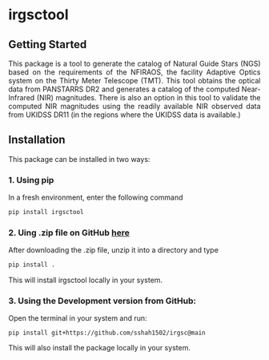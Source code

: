 # irgsctool

## Getting Started
<p style="text-align: justify;">This package is a tool to generate the catalog of Natural Guide Stars (NGS) based on the requirements of the NFIRAOS, the facility Adaptive Optics system on the Thirty Meter Telescope (TMT). This tool obtains the optical data from PANSTARRS DR2 and generates a catalog of the computed Near-Infrared (NIR) magnitudes. There is also an option in this tool to validate the computed NIR magnitudes using the readily available NIR observed data from UKIDSS DR11 (in the regions where the UKIDSS data is available.)</p>

## Installation
This package can be installed in two ways:

### 1. Using pip
In a fresh environment, enter the following command
```bash
pip install irgsctool
```

### 2. Uing .zip file on GitHub [here](https://github.com/sshah1502/irgsc)  

After downloading the .zip file, unzip it into a directory and type
```bash
pip install .
```
This will install irgsctool locally in your system.

### 3. Using the Development version from GitHub:
Open the terminal in your system and run:
```
pip install git+https://github.com/sshah1502/irgsc@main

```
This will also install the package locally in your system.

